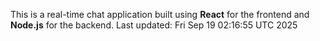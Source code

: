 This is a real-time chat application built using **React** for the frontend and **Node.js** for the backend.
Last updated: Fri Sep 19 02:16:55 UTC 2025
